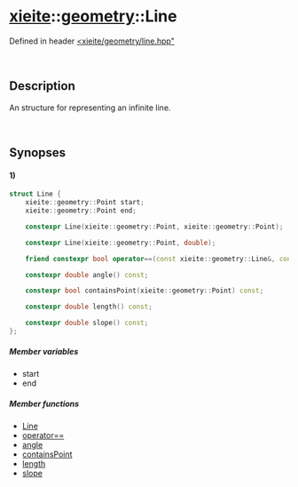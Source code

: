 # [xieite](../../xieite.md)\:\:[geometry](../../geometry.md)\:\:Line
Defined in header [<xieite/geometry/line.hpp"](../../../include/xieite/geometry/line.hpp)

&nbsp;

## Description
An structure for representing an infinite line.

&nbsp;

## Synopses
#### 1)
```cpp
struct Line {
    xieite::geometry::Point start;
    xieite::geometry::Point end;

    constexpr Line(xieite::geometry::Point, xieite::geometry::Point);

    constexpr Line(xieite::geometry::Point, double);

    friend constexpr bool operator==(const xieite::geometry::Line&, const xieite::geometry::Line&);

    constexpr double angle() const;

    constexpr bool containsPoint(xieite::geometry::Point) const;

    constexpr double length() const;

    constexpr double slope() const;
};
```
##### Member variables
- start
- end
##### Member functions
- [Line](./structures/line/1/operators/constructor.md)
- [operator==](./structures/line/1/operators/equal.md)
- [angle](./structures/line/1/angle.md)
- [containsPoint](./structures/line/1/contains_point.md)
- [length](./structures/line/1/length.md)
- [slope](./structures/line/1/slope.md)
